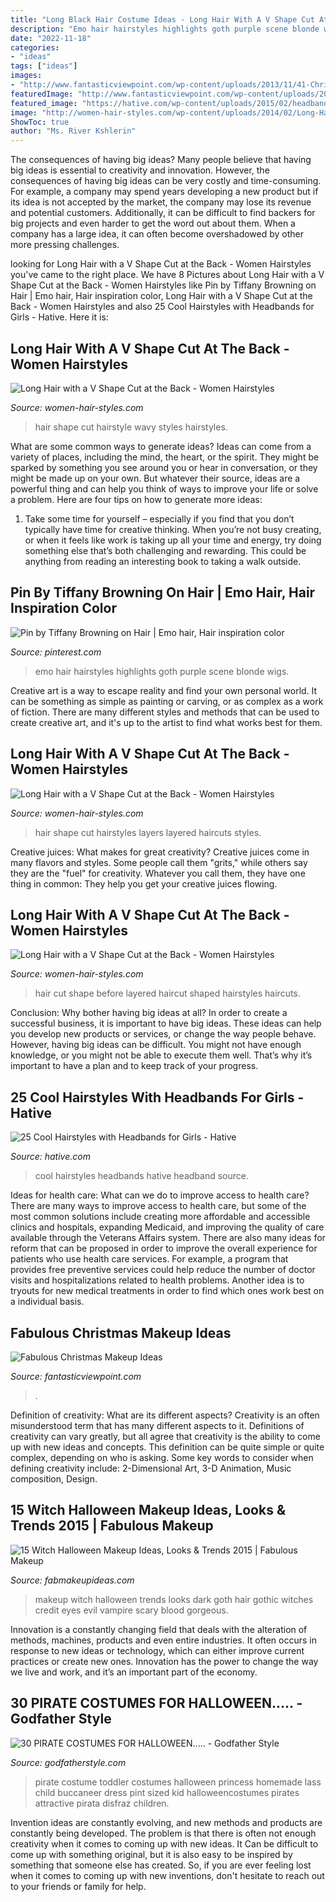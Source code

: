 ```yaml
---
title: "Long Black Hair Costume Ideas - Long Hair With A V Shape Cut At The Back"
description: "Emo hair hairstyles highlights goth purple scene blonde wigs"
date: "2022-11-18"
categories:
- "ideas"
tags: ["ideas"]
images:
- "http://www.fantasticviewpoint.com/wp-content/uploads/2013/11/41-Christmas-Makeup-Ideas-02.jpg"
featuredImage: "http://www.fantasticviewpoint.com/wp-content/uploads/2013/11/41-Christmas-Makeup-Ideas-02.jpg"
featured_image: "https://hative.com/wp-content/uploads/2015/02/headband-hairstyles/8-cool-hairstyles-with-headbands-for-girls.jpg"
image: "http://women-hair-styles.com/wp-content/uploads/2014/02/Long-Hair-v-shape-hair-cut-before-and-after.jpg"
ShowToc: true
author: "Ms. River Kshlerin"
---
```



The consequences of having big ideas?
Many people believe that having big ideas is essential to creativity and innovation. However, the consequences of having big ideas can be very costly and time-consuming. For example, a company may spend years developing a new product but if its idea is not accepted by the market, the company may lose its revenue and potential customers. Additionally, it can be difficult to find backers for big projects and even harder to get the word out about them. When a company has a large idea, it can often become overshadowed by other more pressing challenges.

	

		
looking for Long Hair with a V Shape Cut at the Back - Women Hairstyles you've came to the right place. We have 8 Pictures about Long Hair with a V Shape Cut at the Back - Women Hairstyles like Pin by Tiffany Browning on Hair | Emo hair, Hair inspiration color, Long Hair with a V Shape Cut at the Back - Women Hairstyles and also 25 Cool Hairstyles with Headbands for Girls - Hative. Here it is:
		
    
## Long Hair With A V Shape Cut At The Back - Women Hairstyles

<img loading=lazy src="https://women-hair-styles.com/wp-content/uploads/2014/02/Super-Long-Wavy-v-shape-hairstyle.png" onerror="this.onerror=null;this.src='https://tse3.mm.bing.net/th?id=OIP.jk1stKDMgo7ESc1wGQxzPwAAAA&amp;pid=15.1';" alt="Long Hair with a V Shape Cut at the Back - Women Hairstyles">

_Source: women-hair-styles.com_

>hair shape cut hairstyle wavy styles hairstyles. 

	

What are some common ways to generate ideas?
Ideas can come from a variety of places, including the mind, the heart, or the spirit. They might be sparked by something you see around you or hear in conversation, or they might be made up on your own. But whatever their source, ideas are a powerful thing and can help you think of ways to improve your life or solve a problem. Here are four tips on how to generate more ideas: 
1. Take some time for yourself – especially if you find that you don’t typically have time for creative thinking. When you’re not busy creating, or when it feels like work is taking up all your time and energy, try doing something else that’s both challenging and rewarding. This could be anything from reading an interesting book to taking a walk outside. 

    
## Pin By Tiffany Browning On Hair | Emo Hair, Hair Inspiration Color

<img loading=lazy src="https://i.pinimg.com/736x/fc/79/c0/fc79c08f181894e2bea2b1f37ab4f0e4--goth-hair-scene-hairstyles.jpg" onerror="this.onerror=null;this.src='https://tse4.mm.bing.net/th?id=OIP.NGIxb768ySB66bTWbHb5IQHaJ4&amp;pid=15.1';" alt="Pin by Tiffany Browning on Hair | Emo hair, Hair inspiration color">

_Source: pinterest.com_

>emo hair hairstyles highlights goth purple scene blonde wigs. 

	

Creative art is a way to escape reality and find your own personal world. It can be something as simple as painting or carving, or as complex as a work of fiction. There are many different styles and methods that can be used to create creative art, and it's up to the artist to find what works best for them.

    
## Long Hair With A V Shape Cut At The Back - Women Hairstyles

<img loading=lazy src="https://women-hair-styles.com/wp-content/uploads/2014/02/Long-v-shape-hair-with-shag-layers.png" onerror="this.onerror=null;this.src='https://tse1.mm.bing.net/th?id=OIP.laFu6EWtJLvEUQGydj2s5gAAAA&amp;pid=15.1';" alt="Long Hair with a V Shape Cut at the Back - Women Hairstyles">

_Source: women-hair-styles.com_

>hair shape cut hairstyles layers layered haircuts styles. 

	

Creative juices: What makes for great creativity?
Creative juices come in many flavors and styles. Some people call them "grits," while others say they are the "fuel" for creativity. Whatever you call them, they have one thing in common: They help you get your creative juices flowing.

    
## Long Hair With A V Shape Cut At The Back - Women Hairstyles

<img loading=lazy src="http://women-hair-styles.com/wp-content/uploads/2014/02/Long-Hair-v-shape-hair-cut-before-and-after.jpg" onerror="this.onerror=null;this.src='https://tse2.mm.bing.net/th?id=OIP.1XuT6YC_nJ5eL5gmrbLN1QHaJ4&amp;pid=15.1';" alt="Long Hair with a V Shape Cut at the Back - Women Hairstyles">

_Source: women-hair-styles.com_

>hair cut shape before layered haircut shaped hairstyles haircuts. 

	

Conclusion: Why bother having big ideas at all?
In order to create a successful business, it is important to have big ideas. These ideas can help you develop new products or services, or change the way people behave. However, having big ideas can be difficult. You might not have enough knowledge, or you might not be able to execute them well. That’s why it’s important to have a plan and to keep track of your progress.

    
## 25 Cool Hairstyles With Headbands For Girls - Hative

<img loading=lazy src="https://hative.com/wp-content/uploads/2015/02/headband-hairstyles/8-cool-hairstyles-with-headbands-for-girls.jpg" onerror="this.onerror=null;this.src='https://tse2.mm.bing.net/th?id=OIP.MaqkiMs63yYpdtOoZ_UgAAHaLK&amp;pid=15.1';" alt="25 Cool Hairstyles with Headbands for Girls - Hative">

_Source: hative.com_

>cool hairstyles headbands hative headband source. 

	

Ideas for health care: What can we do to improve access to health care?
There are many ways to improve access to health care, but some of the most common solutions include creating more affordable and accessible clinics and hospitals, expanding Medicaid, and improving the quality of care available through the Veterans Affairs system. There are also many ideas for reform that can be proposed in order to improve the overall experience for patients who use health care services. For example, a program that provides free preventive services could help reduce the number of doctor visits and hospitalizations related to health problems. Another idea is to tryouts for new medical treatments in order to find which ones work best on a individual basis.

    
## Fabulous Christmas Makeup Ideas

<img loading=lazy src="http://www.fantasticviewpoint.com/wp-content/uploads/2013/11/41-Christmas-Makeup-Ideas-02.jpg" onerror="this.onerror=null;this.src='https://tse2.mm.bing.net/th?id=OIP.D_ChvAZsOkRkajr1hkxmBQAAAA&amp;pid=15.1';" alt="Fabulous Christmas Makeup Ideas">

_Source: fantasticviewpoint.com_

>. 

	

Definition of creativity: What are its different aspects?
Creativity is an often misunderstood term that has many different aspects to it. Definitions of creativity can vary greatly, but all agree that creativity is the ability to come up with new ideas and concepts. This definition can be quite simple or quite complex, depending on who is asking. Some key words to consider when defining creativity include: 2-Dimensional Art, 3-D Animation, Music composition, Design.

    
## 15 Witch Halloween Makeup Ideas, Looks &amp; Trends 2015 | Fabulous Makeup

<img loading=lazy src="http://fabmakeupideas.com/wp-content/uploads/2015/10/15-Witch-Halloween-Makeup-Ideas-Looks-Trends-2015-5.jpg" onerror="this.onerror=null;this.src='https://tse4.mm.bing.net/th?id=OIP.Qr8sxopaxVXkAFZU6xo_YgHaLH&amp;pid=15.1';" alt="15 Witch Halloween Makeup Ideas, Looks &amp; Trends 2015 | Fabulous Makeup">

_Source: fabmakeupideas.com_

>makeup witch halloween trends looks dark goth hair gothic witches credit eyes evil vampire scary blood gorgeous. 

	

Innovation is a constantly changing field that deals with the alteration of methods, machines, products and even entire industries. It often occurs in response to new ideas or technology, which can either improve current practices or create new ones. Innovation has the power to change the way we live and work, and it’s an important part of the economy.

    
## 30 PIRATE COSTUMES FOR HALLOWEEN..... - Godfather Style

<img loading=lazy src="http://godfatherstyle.com/wp-content/uploads/2016/09/toddler-girls-pirate-costume..jpg" onerror="this.onerror=null;this.src='https://tse2.mm.bing.net/th?id=OIP.KM-xkIlym9laTm38qfGtkQHaKl&amp;pid=15.1';" alt="30 PIRATE COSTUMES FOR HALLOWEEN..... - Godfather Style">

_Source: godfatherstyle.com_

>pirate costume toddler costumes halloween princess homemade lass child buccaneer dress pint sized kid halloweencostumes pirates attractive pirata disfraz children. 

	

Invention ideas are constantly evolving, and new methods and products are constantly being developed. The problem is that there is often not enough creativity when it comes to coming up with new ideas. It Can be difficult to come up with something original, but it is also easy to be inspired by something that someone else has created. So, if you are ever feeling lost when it comes to coming up with new inventions, don't hesitate to reach out to your friends or family for help.


